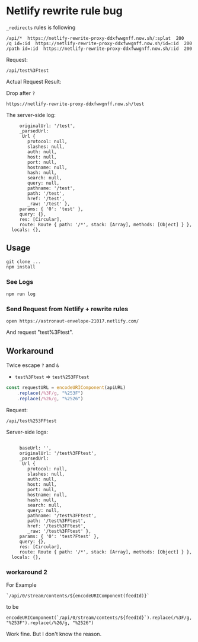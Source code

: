 # Netlify rewrite rule bug

`_redirects` rules is following

```
/api/*  https://netlify-rewrite-proxy-ddxfwwgnff.now.sh/:splat  200
/q id=:id  https://netlify-rewrite-proxy-ddxfwwgnff.now.sh/id=:id  200
/path id=:id  https://netlify-rewrite-proxy-ddxfwwgnff.now.sh/:id  200
```

Request: 

```
/api/test%3Ftest
```

Actual Request Result:

Drop after `?`

```
https://netlify-rewrite-proxy-ddxfwwgnff.now.sh/test
```

The server-side log:

```
     originalUrl: '/test',
     _parsedUrl:
      Url {
        protocol: null,
        slashes: null,
        auth: null,
        host: null,
        port: null,
        hostname: null,
        hash: null,
        search: null,
        query: null,
        pathname: '/test',
        path: '/test',
        href: '/test',
        _raw: '/test' },
     params: { '0': 'test' },
     query: {},
     res: [Circular],
     route: Route { path: '/*', stack: [Array], methods: [Object] } },
  locals: {},
```

## Usage

    git clone ...
    npm install

### See Logs

    npm run log

### Send Request from  Netlify + rewrite rules

    open https://astronaut-envelope-21017.netlify.com/
    
And request "test%3Ftest".

## Workaround

Twice escape `?` and `&`

- `test%3Ftest` => `test%253FFtest`

```js
const requestURL = encodeURIComponent(apiURL)
    .replace(/%3F/g, "%253F")
    .replace(/%26/g, "%2526")        
```


Request: 

```
/api/test%253FFtest
```


Server-side logs:

```

     baseUrl: '',
     originalUrl: '/test%3FFtest',
     _parsedUrl:
      Url {
        protocol: null,
        slashes: null,
        auth: null,
        host: null,
        port: null,
        hostname: null,
        hash: null,
        search: null,
        query: null,
        pathname: '/test%3FFtest',
        path: '/test%3FFtest',
        href: '/test%3FFtest',
        _raw: '/test%3FFtest' },
     params: { '0': 'test?Ftest' },
     query: {},
     res: [Circular],
     route: Route { path: '/*', stack: [Array], methods: [Object] } },
  locals: {},
```


### workaround 2

For Example

```
`/api/0/stream/contents/${encodeURIComponent(feedId)}`
```

to be

```
encodeURIComponent(`/api/0/stream/contents/${feedId}`).replace(/%3F/g, "%253F").replace(/%26/g, "%2526")
```

Work fine. But I don't know the reason.